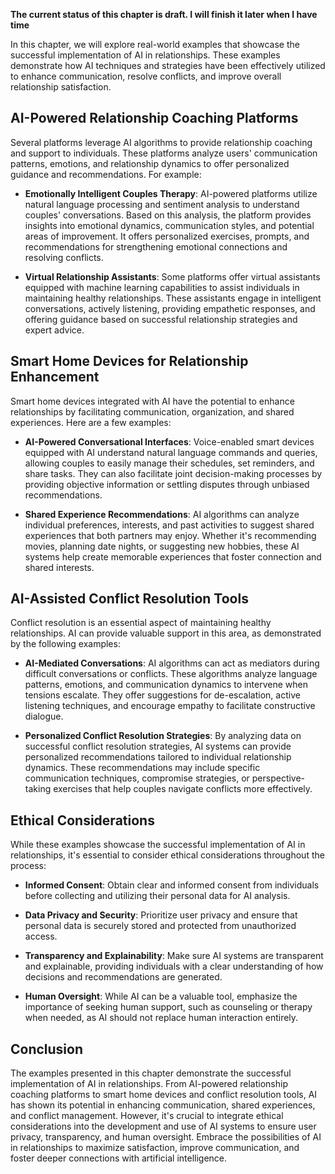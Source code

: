 **The current status of this chapter is draft. I will finish it later when I have time**

In this chapter, we will explore real-world examples that showcase the successful implementation of AI in relationships. These examples demonstrate how AI techniques and strategies have been effectively utilized to enhance communication, resolve conflicts, and improve overall relationship satisfaction.

AI-Powered Relationship Coaching Platforms
------------------------------------------

Several platforms leverage AI algorithms to provide relationship coaching and support to individuals. These platforms analyze users' communication patterns, emotions, and relationship dynamics to offer personalized guidance and recommendations. For example:

* **Emotionally Intelligent Couples Therapy**: AI-powered platforms utilize natural language processing and sentiment analysis to understand couples' conversations. Based on this analysis, the platform provides insights into emotional dynamics, communication styles, and potential areas of improvement. It offers personalized exercises, prompts, and recommendations for strengthening emotional connections and resolving conflicts.

* **Virtual Relationship Assistants**: Some platforms offer virtual assistants equipped with machine learning capabilities to assist individuals in maintaining healthy relationships. These assistants engage in intelligent conversations, actively listening, providing empathetic responses, and offering guidance based on successful relationship strategies and expert advice.

Smart Home Devices for Relationship Enhancement
-----------------------------------------------

Smart home devices integrated with AI have the potential to enhance relationships by facilitating communication, organization, and shared experiences. Here are a few examples:

* **AI-Powered Conversational Interfaces**: Voice-enabled smart devices equipped with AI understand natural language commands and queries, allowing couples to easily manage their schedules, set reminders, and share tasks. They can also facilitate joint decision-making processes by providing objective information or settling disputes through unbiased recommendations.

* **Shared Experience Recommendations**: AI algorithms can analyze individual preferences, interests, and past activities to suggest shared experiences that both partners may enjoy. Whether it's recommending movies, planning date nights, or suggesting new hobbies, these AI systems help create memorable experiences that foster connection and shared interests.

AI-Assisted Conflict Resolution Tools
-------------------------------------

Conflict resolution is an essential aspect of maintaining healthy relationships. AI can provide valuable support in this area, as demonstrated by the following examples:

* **AI-Mediated Conversations**: AI algorithms can act as mediators during difficult conversations or conflicts. These algorithms analyze language patterns, emotions, and communication dynamics to intervene when tensions escalate. They offer suggestions for de-escalation, active listening techniques, and encourage empathy to facilitate constructive dialogue.

* **Personalized Conflict Resolution Strategies**: By analyzing data on successful conflict resolution strategies, AI systems can provide personalized recommendations tailored to individual relationship dynamics. These recommendations may include specific communication techniques, compromise strategies, or perspective-taking exercises that help couples navigate conflicts more effectively.

Ethical Considerations
----------------------

While these examples showcase the successful implementation of AI in relationships, it's essential to consider ethical considerations throughout the process:

* **Informed Consent**: Obtain clear and informed consent from individuals before collecting and utilizing their personal data for AI analysis.

* **Data Privacy and Security**: Prioritize user privacy and ensure that personal data is securely stored and protected from unauthorized access.

* **Transparency and Explainability**: Make sure AI systems are transparent and explainable, providing individuals with a clear understanding of how decisions and recommendations are generated.

* **Human Oversight**: While AI can be a valuable tool, emphasize the importance of seeking human support, such as counseling or therapy when needed, as AI should not replace human interaction entirely.

Conclusion
----------

The examples presented in this chapter demonstrate the successful implementation of AI in relationships. From AI-powered relationship coaching platforms to smart home devices and conflict resolution tools, AI has shown its potential in enhancing communication, shared experiences, and conflict management. However, it's crucial to integrate ethical considerations into the development and use of AI systems to ensure user privacy, transparency, and human oversight. Embrace the possibilities of AI in relationships to maximize satisfaction, improve communication, and foster deeper connections with artificial intelligence.
